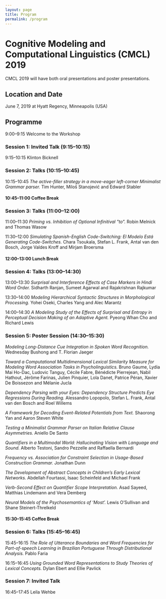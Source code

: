 ```yaml
---
layout: page
title: Program
permalink: /program
---
```


# Cognitive Modeling and Computational Linguistics (CMCL) 2019

CMCL 2019 will have both oral presentations and poster presentations.


## Location and Date

June 7, 2019 at Hyatt Regency, Minneapolis (USA)


## Programme

9:00–9:15 Welcome to the Workshop


### Session 1: Invited Talk (9:15–10:15)
9:15–10:15 Klinton Bicknell


### Session 2: Talks (10:15–10:45)

10:15–10:45 *The active-filler strategy in a move-eager left-corner Minimalist Grammar parser.* Tim Hunter, Miloš Stanojević and Edward Stabler


#### 10:45–11:00 Coffee Break


### Session 3: Talks (11:00–12:00) 
11:00–11:30 *Priming vs. Inhibition of Optional Infinitival "to".* Robin Melnick and Thomas Wasow

11:30–12:00 *Simulating Spanish-English Code-Switching: El Modelo Está Generating Code-Switches.* Chara Tsoukala, Stefan L. Frank, Antal van den Bosch, Jorge Valdes Kroff and Mirjam Broersma


#### 12:00–13:00 Lunch Break


### Session 4: Talks (13:00–14:30)
13:00–13:30 *Surprisal and Interference Effects of Case Markers in Hindi Word Order.* Sidharth Ranjan, Sumeet Agarwal and Rajakrishnan Rajkumar

13:30–14:00 *Modeling Hierarchical Syntactic Structures in Morphological Processing.* Yohei Oseki, Charles Yang and Alec Marantz

14:00–14:30 *A Modeling Study of the Effects of Surprisal and Entropy in Perceptual Decision Making of an Adaptive Agent.* Pyeong Whan Cho and Richard Lewis


### Session 5: Poster Session (14:30–15:30)

*Modeling Long-Distance Cue Integration in Spoken Word Recognition.* Wednesday Bushong and T. Florian Jaeger

*Toward a Computational Multidimensional Lexical Similarity Measure for Modeling Word Association Tasks in Psycholinguistics.* Bruno Gaume, Lydia Mai Ho-Dac, Ludovic Tanguy, Cécile Fabre, Bénédicte Pierrejean, Nabil Hathout, Jérôme Farinas, Julien Pinquier, Lola Danet, Patrice Péran, Xavier De Boissezon and Mélanie Jucla

*Dependency Parsing with your Eyes: Dependency Structure Predicts Eye Regressions During Reading.* Alessandro Lopopolo, Stefan L. Frank, Antal van den Bosch and Roel Willems

*A Framework for Decoding Event-Related Potentials from Text.* Shaorong Yan and Aaron Steven White

*Testing a Minimalist Grammar Parser on Italian Relative Clause Asymmetries.* Aniello De Santo

*Quantifiers in a Multimodal World: Hallucinating Vision with Language and Sound.* Alberto Testoni, Sandro Pezzelle and Raffaella Bernardi

*Frequency vs. Association for Constraint Selection in Usage-Based Construction Grammar.* Jonathan Dunn

*The Development of Abstract Concepts in Children’s Early Lexical Networks.* Abdellah Fourtassi, Isaac Scheinfeld and Michael Frank

*Verb-Second Effect on Quantifier Scope Interpretation.* Asad Sayeed, Matthias Lindemann and Vera Demberg

*Neural Models of the Psychosemantics of ‘Most’.* Lewis O’Sullivan and Shane Steinert-Threlkeld


#### 15:30–15:45 Coffee Break


### Session 6: Talks (15:45–16:45)
15:45–16:15 *The Role of Utterance Boundaries and Word Frequencies for Part-of-speech Learning in Brazilian Portuguese Through Distributional Analysis.* Pablo Faria

16:15–16:45 *Using Grounded Word Representations to Study Theories of Lexical Concepts.* Dylan Ebert and Ellie Pavlick


### Session 7: Invited Talk
16:45–17:45 Leila Wehbe


